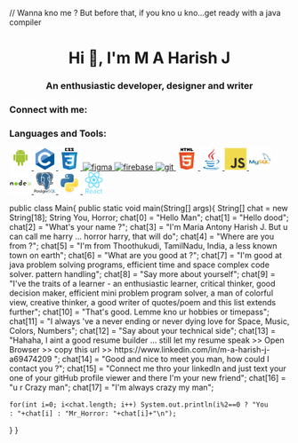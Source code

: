 // Wanna kno me ? But before that, if you kno u kno...get ready with a java compiler
<h1 align="center">Hi 👋, I'm M A Harish J</h1>
<h3 align="center">An enthusiastic developer, designer and writer</h3>

<h3 align="left">Connect with me:</h3>
<p align="left">
</p>

<h3 align="left">Languages and Tools:</h3>
<p align="left"> <a href="https://developer.android.com" target="_blank" rel="noreferrer"> <img src="https://raw.githubusercontent.com/devicons/devicon/master/icons/android/android-original-wordmark.svg" alt="android" width="40" height="40"/> </a> <a href="https://www.cprogramming.com/" target="_blank" rel="noreferrer"> <img src="https://raw.githubusercontent.com/devicons/devicon/master/icons/c/c-original.svg" alt="c" width="40" height="40"/> </a> <a href="https://www.w3schools.com/css/" target="_blank" rel="noreferrer"> <img src="https://raw.githubusercontent.com/devicons/devicon/master/icons/css3/css3-original-wordmark.svg" alt="css3" width="40" height="40"/> </a> <a href="https://www.figma.com/" target="_blank" rel="noreferrer"> <img src="https://www.vectorlogo.zone/logos/figma/figma-icon.svg" alt="figma" width="40" height="40"/> </a> <a href="https://firebase.google.com/" target="_blank" rel="noreferrer"> <img src="https://www.vectorlogo.zone/logos/firebase/firebase-icon.svg" alt="firebase" width="40" height="40"/> </a> <a href="https://git-scm.com/" target="_blank" rel="noreferrer"> <img src="https://www.vectorlogo.zone/logos/git-scm/git-scm-icon.svg" alt="git" width="40" height="40"/> </a> <a href="https://www.w3.org/html/" target="_blank" rel="noreferrer"> <img src="https://raw.githubusercontent.com/devicons/devicon/master/icons/html5/html5-original-wordmark.svg" alt="html5" width="40" height="40"/> </a> <a href="https://www.java.com" target="_blank" rel="noreferrer"> <img src="https://raw.githubusercontent.com/devicons/devicon/master/icons/java/java-original.svg" alt="java" width="40" height="40"/> </a> <a href="https://developer.mozilla.org/en-US/docs/Web/JavaScript" target="_blank" rel="noreferrer"> <img src="https://raw.githubusercontent.com/devicons/devicon/master/icons/javascript/javascript-original.svg" alt="javascript" width="40" height="40"/> </a> <a href="https://www.mysql.com/" target="_blank" rel="noreferrer"> <img src="https://raw.githubusercontent.com/devicons/devicon/master/icons/mysql/mysql-original-wordmark.svg" alt="mysql" width="40" height="40"/> </a> <a href="https://nodejs.org" target="_blank" rel="noreferrer"> <img src="https://raw.githubusercontent.com/devicons/devicon/master/icons/nodejs/nodejs-original-wordmark.svg" alt="nodejs" width="40" height="40"/> </a> <a href="https://www.postgresql.org" target="_blank" rel="noreferrer"> <img src="https://raw.githubusercontent.com/devicons/devicon/master/icons/postgresql/postgresql-original-wordmark.svg" alt="postgresql" width="40" height="40"/> </a> <a href="https://www.python.org" target="_blank" rel="noreferrer"> <img src="https://raw.githubusercontent.com/devicons/devicon/master/icons/python/python-original.svg" alt="python" width="40" height="40"/> </a> <a href="https://reactjs.org/" target="_blank" rel="noreferrer"> <img src="https://raw.githubusercontent.com/devicons/devicon/master/icons/react/react-original-wordmark.svg" alt="react" width="40" height="40"/> </a> </p>
public class Main{
  public static void main(String[] args){
    String[] chat = new String[18];
    String You, Horror;
    chat[0] = "Hello Man";
    chat[1] = "Hello dood";
    chat[2] = "What's your name ?";
    chat[3] = "I'm Maria Antony Harish J. But u can call me harry ... horror harry, that will do";
    chat[4] = "Where are you from ?";
    chat[5] = "I'm from Thoothukudi, TamilNadu, India, a less known town on earth";
    chat[6] = "What are you good at ?";
    chat[7] = "I'm good at java problem solving programs, efficient time and space complex code solver. pattern handling";
    chat[8] = "Say more about yourself";
    chat[9] = "I've the traits of a learner - an enthusiastic learner, critical thinker, good decision maker, efficient mini problem program solver, a man of colorful view, creative thinker, a good writer of quotes/poem and this list extends further";
    chat[10] = "That's good. Lemme kno ur hobbies or timepass";
    chat[11] = "I always 've a never ending or never dying love for Space, Music, Colors, Numbers";
    chat[12] = "Say about your technical side";
    chat[13] = "Hahaha, I aint a good resume builder ... still let my resume speak >> Open Browser >> copy this url >> https://www.linkedin.com/in/m-a-harish-j-a69474209 ";
    chat[14] = "Good and nice to meet you man, how could I contact you ?";
    chat[15] = "Connect me thro your linkedIn and just text your one of your gitHub profile viewer and there I'm your new friend";
    chat[16] = "u r Crazy man";
    chat[17] = "I'm always crazy my man";
    
    for(int i=0; i<chat.length; i++) System.out.println(i%2==0 ? "You      : "+chat[i] : "Mr_Horror: "+chat[i]+"\n");
    
  } 
}
 
